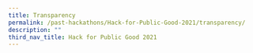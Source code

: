 ```yaml
---
title: Transparency
permalink: /past-hackathons/Hack-for-Public-Good-2021/transparency/
description: ""
third_nav_title: Hack for Public Good 2021
---
```


